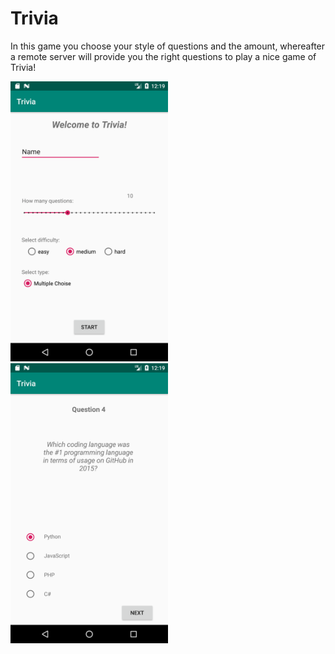 # Trivia

In this game you choose your style of questions and the amount, whereafter a remote server will provide you the right questions to play a nice game of Trivia!

<img src="https://github.com/Quint-Langeveld/Trivia/blob/master/doc/Screenshot_1545045502.png" width="50%" height="50%"/>
<img src=https://github.com/Quint-Langeveld/Trivia/blob/master/doc/Screenshot_1545045540.png" width="50%" height="50%"/>

